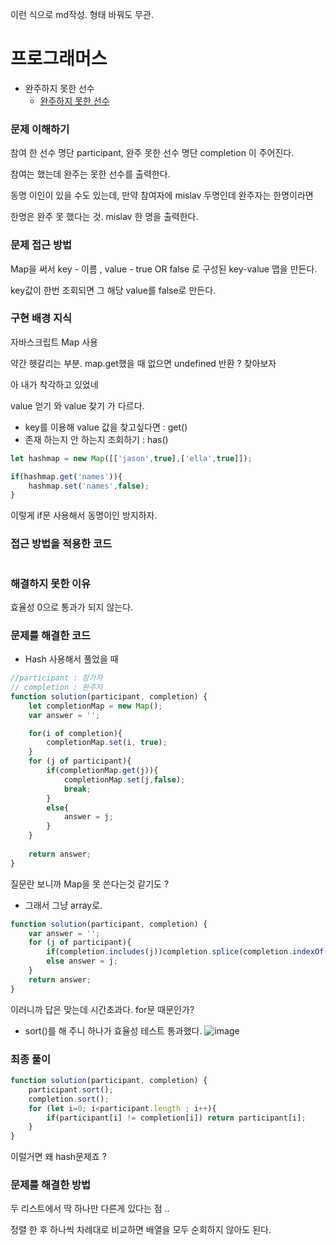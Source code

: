 이런 식으로 md작성. 형태 바꿔도 무관.
# 프로그래머스
- 완주하지 못한 선수
  - [완주하지 못한 선수](https://programmers.co.kr/learn/courses/30/lessons/42576)  

### 문제 이해하기
참여 한 선수 명단 participant, 완주 못한 선수 명단 completion 이 주어진다.

참여는 했는데 완주는 못한 선수를 출력한다.

동명 이인이 있을 수도 있는데, 만약 참여자에 mislav 두명인데 완주자는 한명이라면 

한명은 완주 못 했다는 것. mislav 한 명을 출력한다. 

### 문제 접근 방법

Map을 써서 key - 이름 , value - true OR false 로 구성된 key-value 맵을 만든다. 

key값이 한번 조회되면 그 해당 value를 false로 만든다. 



### 구현 배경 지식

자바스크립트 Map 사용

약간 헷갈리는 부분. map.get했을 때 없으면 undefined 반환 ? 
찾아보자 

아 내가 착각하고 있었네 

value 얻기 와 value 찾기 가 다르다.

- key를 이용해 value 값을 찾고싶다면 : get()
- 존재 하는지 안 하는지 조회하기 : has()

```javascript
let hashmap = new Map([['jason',true],['ella',true]]);

if(hashmap.get('names')){
    hashmap.set('names',false);
}
```

이렇게 if문 사용해서 동명이인 방지하자.


### 접근 방법을 적용한 코드
```
```
### 해결하지 못한 이유

효율성 0으로 통과가 되지 않는다. 
### 문제를 해결한 코드

- Hash 사용해서 풀었을 때
```javascript
//participant : 참가자
// completion : 완주자
function solution(participant, completion) {
    let completionMap = new Map();
    var answer = '';

    for(i of completion){
        completionMap.set(i, true);
    }
    for (j of participant){
        if(completionMap.get(j)){
            completionMap.set(j,false);
            break;
        }
        else{
            answer = j;
        }
    }
    
    return answer;
}
```

질문란 보니까 Map을 못 쓴다는것 같기도 ? 

- 그래서 그냥 array로.
```javascript
function solution(participant, completion) {
    var answer = '';
    for (j of participant){
        if(completion.includes(j))completion.splice(completion.indexOf(j),1);
        else answer = j;
    }
    return answer;
}
```
이러니까 답은 맞는데 시간초과다. 
for문 때문인가?

- sort()를 해 주니 하나가 효율성 테스트 통과했다. 
![image](https://user-images.githubusercontent.com/64348346/161448336-fd1f1414-f49e-4f06-8408-ffd6709df2d5.png)

### 최종 풀이
```javascript
function solution(participant, completion) {
    participant.sort();
    completion.sort();
    for (let i=0; i<participant.length ; i++){
        if(participant[i] != completion[i]) return participant[i];
    }
}
```
이럴거면 왜 hash문제죠 ?

### 문제를 해결한 방법
두 리스트에서 딱 하나만 다른게 있다는 점 .. 

정렬 한 후 하나씩 차례대로 비교하면 배열을 모두 순회하지 않아도 된다. 
